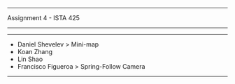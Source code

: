 ___________________________________________________________

Assignment 4 - ISTA 425
___________________________________________________________
___________________________________________________________

+	Daniel Shevelev	> Mini-map			          
+	Koan Zhang						          
+	Lin Shao						          
+	Francisco Figueroa > Spring-Follow Camera				          
___________________________________________________________

